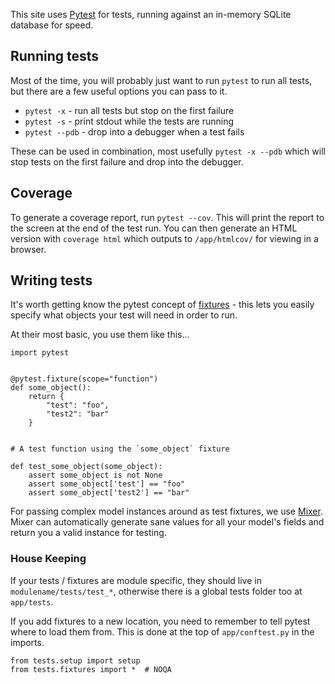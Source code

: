 This site uses [Pytest](https://docs.pytest.org/en/latest/) for tests, running against an in-memory SQLite database for speed.

## Running tests

Most of the time, you will probably just want to run `pytest` to run all tests, but there are a few useful options you can pass to it.

* `pytest -x` - run all tests but stop on the first failure
* `pytest -s` - print stdout while the tests are running
* `pytest --pdb` - drop into a debugger when a test fails

These can be used in combination, most usefully `pytest -x --pdb` which will stop tests on the first failure and drop into the debugger.

## Coverage

To generate a coverage report, run `pytest --cov`. This will print the report to the screen at the end of the test run. You can then generate an HTML version with `coverage html` which outputs to `/app/htmlcov/` for viewing in a browser.

## Writing tests

It's worth getting know the pytest concept of [fixtures](https://docs.pytest.org/en/latest/reference.html#fixtures) - this lets you easily specify what objects your test will need in order to run.

At their most basic, you use them like this...

```
import pytest


@pytest.fixture(scope="function")
def some_object():
    return {
        "test": "foo",
        "test2": "bar"
    }


# A test function using the `some_object` fixture

def test_some_object(some_object):
    assert some_object is not None
    assert some_object['test'] == "foo"
    assert some_object['test2'] == "bar"

```

For passing complex model instances around as test fixtures, we use [Mixer](https://mixer.readthedocs.io/en/latest/). Mixer can automatically generate sane values for all your model's fields and return you a valid instance for testing.

### House Keeping

If your tests / fixtures are module specific, they should live in `modulename/tests/test_*`, otherwise there is a global tests folder too at `app/tests`.

If you add fixtures to a new location, you need to remember to tell pytest where to load them from. This is done at the top of `app/conftest.py` in the imports.

```
from tests.setup import setup
from tests.fixtures import *  # NOQA
```
